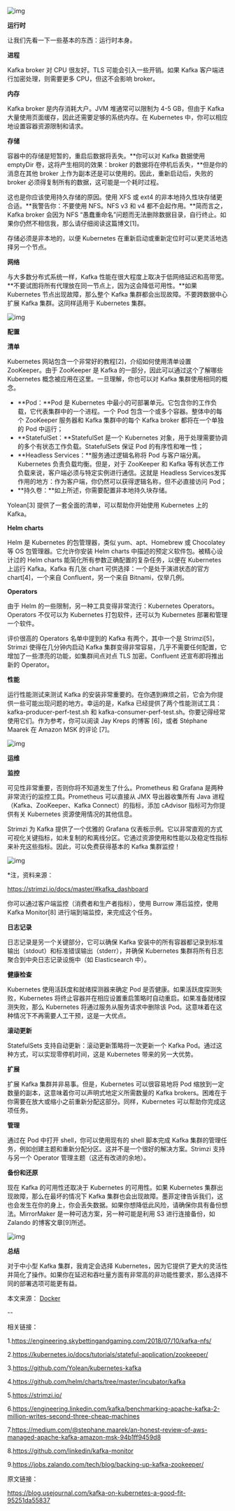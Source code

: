 ![img](https://mmbiz.qpic.cn/mmbiz_png/1e9ia4YcKpMPXv4hQ8CKU40uibpt5icOP8D9QHicagPzdia7vCcicJ9vAJveNDPGia05GM5jKpXibUKUaOcpP3RW4khibdg/640?wx_fmt=png&wxfrom=5&wx_lazy=1&wx_co=1)

**运行时**

让我们先看一下一些基本的东西：运行时本身。



 **进程** 

Kafka broker 对 CPU 很友好。TLS 可能会引入一些开销。如果 Kafka 客户端进行加密处理，则需要更多 CPU，但这不会影响 broker。



 **内存** 

Kafka broker 是内存消耗大户。JVM 堆通常可以限制为 4-5 GB，但由于 Kafka 大量使用页面缓存，因此还需要足够的系统内存。在 Kubernetes 中，你可以相应地设置容器资源限制和请求。



 **存储** 

容器中的存储是短暂的，重启后数据将丢失。**你可以对 Kafka 数据使用 emptyDir 卷，这将产生相同的效果：broker 的数据将在停机后丢失，**但是你的消息在其他 broker 上作为副本还是可以使用的。因此，重新启动后，失败的 broker 必须得复制所有的数据，这可能是一个耗时过程。

这也是你应该使用持久存储的原因。使用 XFS 或 ext4 的非本地持久性块存储更合适。**我警告你：不要使用 NFS。NFS v3 和 v4 都不会起作用。**简而言之，Kafka broker 会因为 NFS “愚蠢重命名”问题而无法删除数据目录，自行终止。如果你仍然不相信我，那么请仔细阅读这篇博文[1]。

存储必须是非本地的，以便 Kubernetes 在重新启动或重新定位时可以更灵活地选择另一个节点。



 **网络** 

与大多数分布式系统一样，Kafka 性能在很大程度上取决于低网络延迟和高带宽。**不要试图将所有代理放在同一节点上，因为这会降低可用性。**如果 Kubernetes 节点出现故障，那么整个 Kafka 集群都会出现故障。不要跨数据中心扩展 Kafka 集群。这同样适用于 Kubernetes 集群。



![img](https://mmbiz.qpic.cn/mmbiz_png/1e9ia4YcKpMPXv4hQ8CKU40uibpt5icOP8DGq0sZI8jcyaMSuaB6xH81qVo1NMmFCdWCOib2ZGbCxf1l7epic1sAkPw/640?wx_fmt=png&wxfrom=5&wx_lazy=1&wx_co=1)

**配置**



 **清单** 

Kubernetes 网站包含一个非常好的教程[2]，介绍如何使用清单设置 ZooKeeper。由于 ZooKeeper 是 Kafka 的一部分，因此可以通过这个了解哪些 Kubernetes 概念被应用在这里。一旦理解，你也可以对 Kafka 集群使用相同的概念。

- **Pod：**Pod 是 Kubernetes 中最小的可部署单元。它包含你的工作负载，它代表集群中的一个进程。一个 Pod 包含一个或多个容器。整体中的每个 ZooKeeper 服务器和 Kafka 集群中的每个 Kafka broker 都将在一个单独的 Pod 中运行；
- **StatefulSet：**StatefulSet 是一个 Kubernetes 对象，用于处理需要协调的多个有状态工作负载。StatefulSets 保证 Pod 的有序性和唯一性；
- **Headless Services：**服务通过逻辑名称将 Pod 与客户端分离。Kubernetes 负责负载均衡。但是，对于 ZooKeeper 和 Kafka 等有状态工作负载来说，客户端必须与特定实例进行通信。这就是 Headless Services发挥作用的地方：作为客户端，你仍然可以获得逻辑名称，但不必直接访问 Pod；
- **持久卷：**如上所述，你需要配置非本地持久块存储。

Yolean[3] 提供了一套全面的清单，可以帮助你开始使用 Kubernetes 上的 Kafka。



 **Helm charts** 

Helm 是 Kubernetes 的包管理器，类似 yum、apt、Homebrew 或 Chocolatey 等 OS 包管理器。它允许你安装 Helm charts 中描述的预定义软件包。被精心设计过的 Helm charts 能简化所有参数正确配置的复杂任务，以便在 Kubernetes 上运行 Kafka。Kafka 有几张 chart 可供选择：一个是处于演进状态的官方 chart[4]，一个来自 Confluent，另一个来自 Bitnami，仅举几例。



 **Operators** 

由于 Helm 的一些限制，另一种工具变得非常流行：Kubernetes Operators。Operators 不仅可以为 Kubernetes 打包软件，还可以为 Kubernetes 部署和管理一个软件。

评价很高的 Operators 名单中提到的 Kafka 有两个，其中一个是 Strimzi[5]，Strimzi 使得在几分钟内启动 Kafka 集群变得非常容易，几乎不需要任何配置，它增加了一些漂亮的功能，如集群间点对点 TLS 加密。Confluent 还宣布即将推出新的 Operator。



 **性能** 

运行性能测试来测试 Kafka 的安装非常重要的。在你遇到麻烦之前，它会为你提供一些可能出现问题的地方。幸运的是，Kafka 已经提供了两个性能测试工具：kafka-producer-perf-test.sh 和 kafka-consumer-perf-test.sh。你要记得经常使用它们。作为参考，你可以阅读 Jay Kreps 的博客 [6]，或者 Stéphane Maarek 在 Amazon MSK 的评论 [7]。

![img](https://mmbiz.qpic.cn/mmbiz_png/1e9ia4YcKpMPXv4hQ8CKU40uibpt5icOP8DRaLdIkxkHvarZI3DcPBiaicv8VA7MDfTCtCvdFuV0VtawYUIKaYkvoCA/640?wx_fmt=png&wxfrom=5&wx_lazy=1&wx_co=1)

**运维**



 **监控** 

可见性非常重要，否则你将不知道发生了什么。Prometheus 和 Grafana 是两种非常流行的监控工具。Prometheus 可以直接从 JMX 导出器收集所有 Java 进程（Kafka、ZooKeeper、Kafka Connect）的指标，添加 cAdvisor 指标可为你提供有关 Kubernetes 资源使用情况的其他信息。

Strimzi 为 Kafka 提供了一个优雅的 Grafana 仪表板示例。它以非常直观的方式可视化关键指标，如未复制的和离线分区。它通过资源使用和性能以及稳定性指标来补充这些指标。因此，可以免费获得基本的 Kafka 集群监控！

![img](https://mmbiz.qpic.cn/mmbiz_jpg/1e9ia4YcKpMMPg00icI3P5rTHPbFlhPHU8DFzsjPFUoBbYnibLplMFRNEP2KMWBmKFLtzTPgJuIjickkVWCeYWHSfQ/640?wx_fmt=jpeg&wxfrom=5&wx_lazy=1&wx_co=1)

*注，资料来源：

https://strimzi.io/docs/master/#kafka_dashboard

你可以通过客户端监控（消费者和生产者指标），使用 Burrow 滞后监控，使用 Kafka Monitor[8] 进行端到端监控，来完成这个任务。



 **日志记录** 

日志记录是另一个关键部分，它可以确保 Kafka 安装中的所有容器都记录到标准输出（stdout）和标准错误输出（stderr），并确保 Kubernetes 集群将所有日志聚合到中央日志记录设施中（如 Elasticsearch 中）。



 **健康检查** 

Kubernetes 使用活跃度和就绪探测器来确定 Pod 是否健康。如果活跃度探测失败，Kubernetes 将终止容器并在相应设置重启策略时自动重启。如果准备就绪探测失败，那么 Kubernetes 将通过服务从服务请求中删除该 Pod。这意味着在这种情况下不再需要人工干预，这是一大优点。



 **滚动更新** 

StatefulSets 支持自动更新：滚动更新策略将一次更新一个 Kafka Pod。通过这种方式，可以实现零停机时间，这是 Kubernetes 带来的另一大优势。



 **扩展** 

扩展 Kafka 集群并非易事。但是，Kubernetes 可以很容易地将 Pod 缩放到一定数量的副本，这意味着你可以声明式地定义所需数量的 Kafka brokers。困难在于你需要在放大或缩小之前重新分配这部分。同样，Kubernetes 可以帮助你完成这项任务。



 **管理** 

通过在 Pod 中打开 shell，你可以使用现有的 shell 脚本完成 Kafka 集群的管理任务，例如创建主题和重新分配分区。这并不是一个很好的解决方案。Strimzi 支持与另一个 Operator 管理主题（这还有改进的余地）。



 **备份和还原** 

现在 Kafka 的可用性还取决于 Kubernetes 的可用性。如果 Kubernetes 集群出现故障，那么在最坏的情况下 Kafka 集群也会出现故障。墨菲定律告诉我们，这也会发生在你的身上，你会丢失数据。如果你想降低此风险，请确保你具有备份想法。MirrorMaker 是一种可选方案，另一种可能是利用 S3 进行连接备份，如 Zalando 的博客文章[9]所述。

![img](https://mmbiz.qpic.cn/mmbiz_png/1e9ia4YcKpMPXv4hQ8CKU40uibpt5icOP8D7DH4dYv8pwkFOsF6lywYWNaZYCpesxDzqGl7wM3coaiaNibOIESW8ucA/640?wx_fmt=png&wxfrom=5&wx_lazy=1&wx_co=1)

**总结**

对于中小型 Kafka 集群，我肯定会选择 Kubernetes，因为它提供了更大的灵活性并简化了操作。如果你在延迟和吞吐量方面有非常高的非功能性要求，那么选择不同的部署选项可能更有益。

本文来源： [Docker](https://mp.weixin.qq.com/s?__biz=MzA5OTAyNzQ2OA==&mid=2649701582&idx=1&sn=20f120c805636491e1c3f87e8b068f42&scene=21#wechat_redirect)

\--

相关链接：

1.https://engineering.skybettingandgaming.com/2018/07/10/kafka-nfs/

2.https://kubernetes.io/docs/tutorials/stateful-application/zookeeper/

3.https://github.com/Yolean/kubernetes-kafka

4.https://github.com/helm/charts/tree/master/incubator/kafka

5.https://strimzi.io/

6.https://engineering.linkedin.com/kafka/benchmarking-apache-kafka-2-million-writes-second-three-cheap-machines

7.https://medium.com/@stephane.maarek/an-honest-review-of-aws-managed-apache-kafka-amazon-msk-94b1ff9459d8

8.https://github.com/linkedin/kafka-monitor

9.https://jobs.zalando.com/tech/blog/backing-up-kafka-zookeeper/

原文链接：

https://blog.usejournal.com/kafka-on-kubernetes-a-good-fit-95251da55837